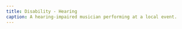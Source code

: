 ```yaml
---
title: Disability - Hearing
caption: A hearing-impaired musician performing at a local event.
---
```

